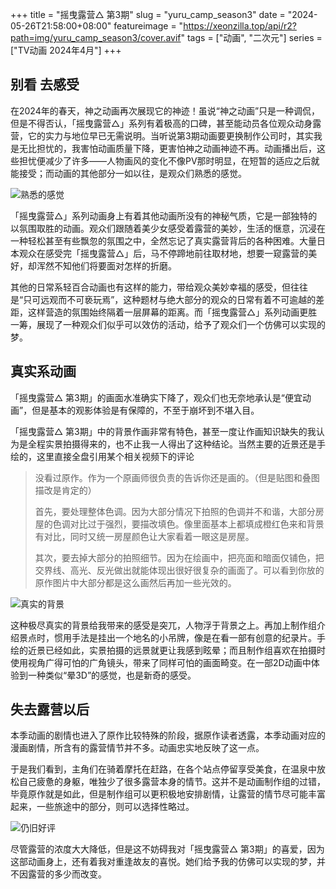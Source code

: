 +++
title = "摇曳露营△ 第3期"
slug = "yuru_camp_season3"
date = "2024-05-26T21:58:00+08:00"
featureimage = "https://xeonzilla.top/api/r2?path=img/yuru_camp_season3/cover.avif"
tags = ["动画", "二次元"]
series = ["TV动画 2024年4月"]
+++
## 别看 去感受
在2024年的春天，神之动画再次展现它的神迹！虽说“神之动画”只是一种调侃，但是不得否认，「摇曳露营△」系列有着极高的口碑，甚至能动员各位观众动身露营，它的实力与地位早已无需说明。当听说第3期动画要更换制作公司时，其实我是无比担忧的，我害怕动画质量下降，更害怕神之动画神迹不再。动画播出后，这些担忧便减少了许多——人物画风的变化不像PV那时明显，在短暂的适应之后就能接受；而动画的其他部分一如以往，是观众们熟悉的感觉。

![熟悉的感觉](https://xeonzilla.top/api/r2?path=img/yuru_camp_season3/01.avif "熟悉的感觉")

「摇曳露营△」系列动画身上有着其他动画所没有的神秘气质，它是一部独特的以氛围取胜的动画。观众们跟随着美少女感受着露营的美妙，生活的惬意，沉浸在一种轻松甚至有些飘忽的氛围之中，全然忘记了真实露营背后的各种困难。大量日本观众在感受完「摇曳露营△」后，马不停蹄地前往取材地，想要一窥露营的美好，却浑然不知他们将要面对怎样的折磨。

其他的日常系轻百合动画也有这样的能力，带给观众美妙幸福的感受，但往往是“只可远观而不可亵玩焉”，这种题材与绝大部分的观众的日常有着不可逾越的差距，这样营造的氛围始终隔着一层屏幕的距离。而「摇曳露营△」系列动画更胜一筹，展现了一种观众们似乎可以效仿的活动，给予了观众们一个仿佛可以实现的梦。

## 真实系动画
「摇曳露营△ 第3期」的画面水准确实下降了，观众们也无奈地承认是“便宜动画”，但是基本的观影体验是有保障的，不至于崩坏到不堪入目。

「摇曳露营△ 第3期」中的背景作画非常有特色，甚至一度让作画知识缺失的我认为是全程实景拍摄得来的，也不止我一人得出了这种结论。当然主要的近景还是手绘的，这里直接全盘引用某个相关视频下的评论
>没看过原作。作为一个原画师很负责的告诉你还是画的。（但是贴图和叠图描改是肯定的）
>
>首先，要处理整体色调。因为大部分情况下拍照的色调并不和谐，大部分房屋的色调对比过于强烈，要描改填色。像里面基本上都填成橙红色来和背景有对比，同时又统一房屋颜色让大家看着一眼这是房屋。
>
>其次，要去掉大部分的拍照细节。因为在绘画中，把亮面和暗面仅铺色，把交界线、高光、反光做出就能体现出很好很复杂的画面了。可以看到你放的原作图片中大部分都是这么画然后再加一些光效的。

![真实的背景](https://xeonzilla.top/api/r2?path=img/yuru_camp_season3/02.avif "真实的背景")

这种极尽真实的背景给我带来的感受是突兀，人物浮于背景之上。再加上制作组介绍景点时，惯用手法是挂出一个地名的小吊牌，像是在看一部有创意的纪录片。手绘的近景已经如此，实景拍摄的远景就更让我感到眩晕；而且制作组喜欢在拍摄时使用视角广得可怕的广角镜头，带来了同样可怕的画面畸变。在一部2D动画中体验到一种类似“晕3D”的感觉，也是新奇的感受。

## 失去露营以后
本季动画的剧情也进入了原作比较特殊的阶段，据原作读者透露，本季动画对应的漫画剧情，所含有的露营情节并不多。动画忠实地反映了这一点。

于是我们看到，主角们在骑着摩托在赶路，在各个站点停留享受美食，在温泉中放松自己疲惫的身躯，唯独少了很多露营本身的情节。这并不是动画制作组的过错，毕竟原作就是如此，但是制作组可以更积极地安排剧情，让露营的情节尽可能丰富起来，一些旅途中的部分，则可以选择性略过。

![仍旧好评](https://xeonzilla.top/api/r2?path=img/yuru_camp_season3/03.avif "仍旧好评")

尽管露营的浓度大大降低，但是这不妨碍我对「摇曳露营△ 第3期」的喜爱，因为这部动画身上，还有着我对重逢故友的喜悦。她们给予我的仿佛可以实现的梦，并不因露营的多少而改变。